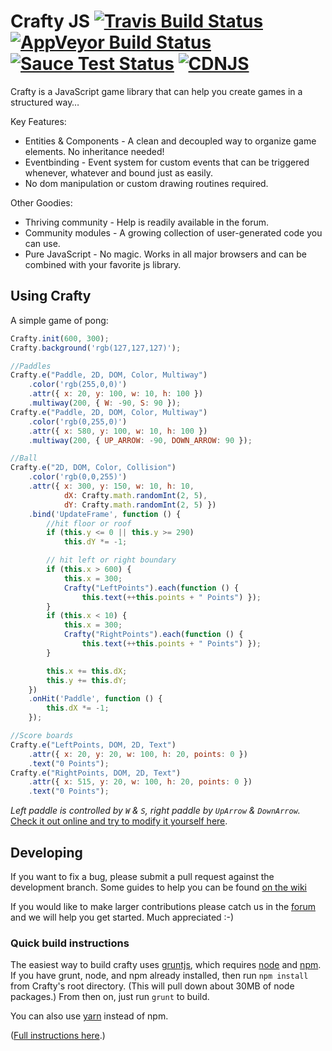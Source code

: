 # Crafty JS [![Travis Build Status](https://travis-ci.org/craftyjs/Crafty.svg?branch=develop)](https://travis-ci.org/craftyjs/Crafty) [![AppVeyor Build Status](https://ci.appveyor.com/api/projects/status/github/craftyjs/Crafty?svg=true&branch=develop)](https://ci.appveyor.com/project/starwed/crafty) [![Sauce Test Status](https://saucelabs.com/buildstatus/mucaho)](https://saucelabs.com/u/mucaho) [![CDNJS](https://img.shields.io/cdnjs/v/crafty.svg)](https://cdnjs.com/libraries/crafty)

Crafty is a JavaScript game library that can help you create games in a structured way…

Key Features:

* Entities & Components - A clean and decoupled way to organize game elements. No inheritance needed!
* Eventbinding - Event system for custom events that can be triggered whenever, whatever and bound just as easily.
* No dom manipulation or custom drawing routines required.

Other Goodies:

* Thriving community - Help is readily available in the forum.
* Community modules - A growing collection of user-generated code you can use.
* Pure JavaScript - No magic. Works in all major browsers and can be combined with your favorite js library.


## Using Crafty

A simple game of pong:
```javascript
Crafty.init(600, 300);
Crafty.background('rgb(127,127,127)');

//Paddles
Crafty.e("Paddle, 2D, DOM, Color, Multiway")
    .color('rgb(255,0,0)')
    .attr({ x: 20, y: 100, w: 10, h: 100 })
    .multiway(200, { W: -90, S: 90 });
Crafty.e("Paddle, 2D, DOM, Color, Multiway")
    .color('rgb(0,255,0)')
    .attr({ x: 580, y: 100, w: 10, h: 100 })
    .multiway(200, { UP_ARROW: -90, DOWN_ARROW: 90 });

//Ball
Crafty.e("2D, DOM, Color, Collision")
    .color('rgb(0,0,255)')
    .attr({ x: 300, y: 150, w: 10, h: 10,
            dX: Crafty.math.randomInt(2, 5),
            dY: Crafty.math.randomInt(2, 5) })
    .bind('UpdateFrame', function () {
        //hit floor or roof
        if (this.y <= 0 || this.y >= 290)
            this.dY *= -1;

        // hit left or right boundary
        if (this.x > 600) {
            this.x = 300;
            Crafty("LeftPoints").each(function () {
                this.text(++this.points + " Points") });
        }
        if (this.x < 10) {
            this.x = 300;
            Crafty("RightPoints").each(function () {
                this.text(++this.points + " Points") });
        }

        this.x += this.dX;
        this.y += this.dY;
    })
    .onHit('Paddle', function () {
        this.dX *= -1;
    });

//Score boards
Crafty.e("LeftPoints, DOM, 2D, Text")
    .attr({ x: 20, y: 20, w: 100, h: 20, points: 0 })
    .text("0 Points");
Crafty.e("RightPoints, DOM, 2D, Text")
    .attr({ x: 515, y: 20, w: 100, h: 20, points: 0 })
    .text("0 Points");
```
_Left paddle is controlled by `W` & `S`, right paddle by `UpArrow` & `DownArrow`._   
[Check it out online and try to modify it yourself here](https://jsfiddle.net/mucaho/yL3v48r6/).

## Developing

If you want to fix a bug, please submit a pull request against the development branch.  Some guides to help you can be found [on the wiki](https://github.com/craftyjs/Crafty/wiki)

If you would like to make larger contributions please catch us in the [forum](https://groups.google.com/forum/?fromgroups#!forum/craftyjs) and we will help you get started. Much appreciated :-)


### Quick build instructions

The easiest way to build crafty uses [gruntjs](http://gruntjs.com/), which requires [node](nodejs.org/) and [npm](https://npmjs.org/).  If you have grunt, node, and npm already installed, then run `npm install` from Crafty's root directory.  (This will pull down about 30MB of node packages.)  From then on, just run `grunt` to build.

You can also use [yarn](https://yarnpkg.com/) instead of npm.

([Full instructions here](https://github.com/craftyjs/Crafty/wiki/Building).)
